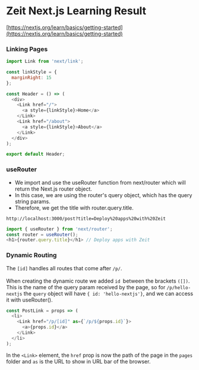 # Zeit Next.js Learning Result

[https://nextjs.org/learn/basics/getting-started](https://nextjs.org/learn/basics/getting-started)
### Linking Pages
```javascript
import Link from 'next/link';

const linkStyle = {
  marginRight: 15
};

const Header = () => (
  <div>
    <Link href="/">
      <a style={linkStyle}>Home</a>
    </Link>
    <Link href="/about">
      <a style={linkStyle}>About</a>
    </Link>
  </div>
);

export default Header;
```

### useRouter
* We import and use the useRouter function from next/router which will return the Next.js router object.
* In this case, we are using the router's query object, which has the query string params.
* Therefore, we get the title with router.query.title.
```URL
http://localhost:3000/post?title=Deploy%20apps%20with%20Zeit
```
```javascript
import { useRouter } from 'next/router';
const router = useRouter();
<h1>{router.query.title}</h1> // Deploy apps with Zeit
```

### Dynamic Routing 
The `[id]` handles all routes that come after `/p/`. <br><br>
When creating the dynamic route we added `id `between the brackets `([])`. This is the name of the query param received by the page, so for `/p/hello-nextjs` the `query` object will have `{ id: 'hello-nextjs'}`, and we can access it with useRouter().
```javascript
const PostLink = props => (
  <li>
    <Link href="/p/[id]" as={`/p/${props.id}`}>
      <a>{props.id}</a>
    </Link>
  </li>
);
```
In the `<Link>` element, the `href` prop is now the path of the page in the `pages` folder and `as` is the URL to show in URL bar of the browser.